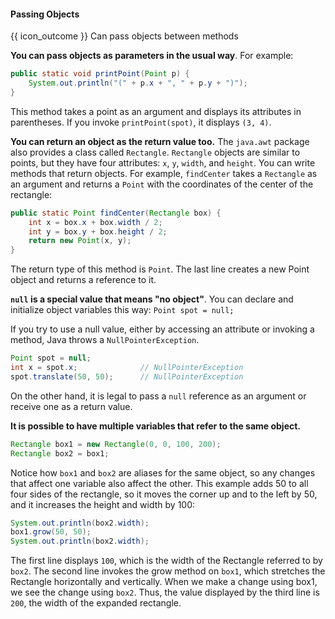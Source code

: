 <div id="title">

#### Passing Objects

</div>

<span id="prereqs"></span>

<span id="outcomes">{{ icon_outcome }} Can pass objects between methods</span>

<div id="body">

**You can pass objects as parameters in the usual way**. For example:

```java
public static void printPoint(Point p) {
    System.out.println("(" + p.x + ", " + p.y + ")");
}
```

This method takes a point as an argument and displays its attributes in parentheses. If you invoke `printPoint(spot)`, it displays `(3, 4)`.

**You can return an object as the return value too.** The `java.awt` package also provides a class called `Rectangle`. `Rectangle` objects are similar to points, but they have four attributes: `x`, `y`, `width`, and `height`. You can write methods that return objects. For example, `findCenter` takes a `Rectangle` as an argument and returns a `Point` with the coordinates of the center of the rectangle:
```java
public static Point findCenter(Rectangle box) {
    int x = box.x + box.width / 2;
    int y = box.y + box.height / 2;
    return new Point(x, y);
}
```

The return type of this method is `Point`. The last line creates a new Point object and returns a reference to it.

**`null` is a special value that means "no object"**. You can declare and initialize object variables this way:
`Point spot = null;`

If you try to use a null value, either by accessing an attribute or invoking a method, Java throws a `NullPointerException`.
```java
Point spot = null;
int x = spot.x;              // NullPointerException
spot.translate(50, 50);      // NullPointerException
```

On the other hand, it is legal to pass a `null` reference as an argument or receive one as a return value.

**It is possible to have multiple variables that refer to the same object.**
```java
Rectangle box1 = new Rectangle(0, 0, 100, 200);
Rectangle box2 = box1;
```
Notice how `box1` and `box2` are aliases for the same object, so any changes that affect one variable also affect the other. This example adds 50 to all four sides of the rectangle, so it moves the corner up and to the left by 50, and it increases the height and width by 100:
```java
System.out.println(box2.width);
box1.grow(50, 50);
System.out.println(box2.width);
```
The first line displays `100`, which is the width of the Rectangle referred to by `box2`. The second line invokes the grow method on `box1`, which stretches the Rectangle horizontally and vertically. When we make a change using box1, we see the change using `box2`. Thus, the value displayed by the third line is `200`, the width of the expanded rectangle.


</div>

<div id="extras">
</div>